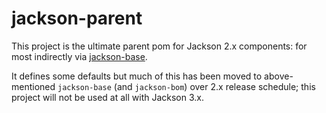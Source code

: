 # jackson-parent

This project is the ultimate parent pom for Jackson 2.x components: for most indirectly
via [jackson-base](../../jackson-bom).

It defines some defaults but much of this has been moved to above-mentioned `jackson-base`
(and `jackson-bom`) over 2.x release schedule; this project will not be used at all
with Jackson 3.x.


